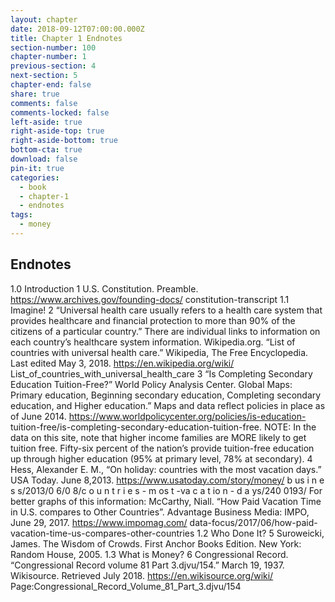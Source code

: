 ```yaml
---
layout: chapter
date: 2018-09-12T07:00:00.000Z
title: Chapter 1 Endnotes
section-number: 100
chapter-number: 1
previous-section: 4
next-section: 5
chapter-end: false
share: true
comments: false
comments-locked: false
left-aside: true
right-aside-top: true
right-aside-bottom: true
bottom-cta: true
download: false
pin-it: true
categories:
  - book
  - chapter-1
  - endnotes
tags:
  - money
---
```

## Endnotes
1.0 Introduction
1 U.S. Constitution. Preamble. https://www.archives.gov/founding-docs/
constitution-transcript
1.1 Imagine!
2 “Universal health care usually refers to a health care system that provides healthcare
and financial protection to more than 90% of the citizens of a particular country.”
There are individual links to information on each country’s healthcare system
information.
Wikipedia.org. “List of countries with universal health care.” Wikipedia, The
Free Encyclopedia. Last edited May 3, 2018. https://en.wikipedia.org/wiki/
List_of_countries_with_universal_health_care
3 “Is Completing Secondary Education Tuition-Free?” World Policy Analysis Center.
Global Maps: Primary education, Beginning secondary education, Completing
secondary education, and Higher education.” Maps and data reflect policies in
place as of June 2014. https://www.worldpolicycenter.org/policies/is-education-
tuition-free/is-completing-secondary-education-tuition-free.
NOTE: In the data on this site, note that higher income families are MORE likely to
get tuition free. Fifty-six percent of the nation’s provide tuition-free education up
through higher education (95% at primary level, 78% at secondary).
4 Hess, Alexander E. M., “On holiday: countries with the most vacation days.”
USA Today. June 8,2013. https://www.usatoday.com/story/money/
b us i n e s s/2013/0 6/0 8/c o u n t r i e s - m os t -va c a t io n - d a ys/240 0193/
For better graphs of this information:
McCarthy, Niall. “How Paid Vacation Time in U.S. compares to Other Countries”.
Advantage Business Media: IMPO, June 29, 2017. https://www.impomag.com/
data-focus/2017/06/how-paid-vacation-time-us-compares-other-countries
1.2 Who Done It?
5 Suroweicki, James. The Wisdom of Crowds. First Anchor Books Edition. New York:
Random House, 2005.
1.3 What is Money?
6 Congressional Record. “Congressional Record volume 81 Part 3.djvu/154.”
March 19, 1937. Wikisource. Retrieved July 2018. https://en.wikisource.org/wiki/
Page:Congressional_Record_Volume_81_Part_3.djvu/154
